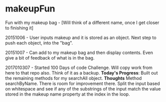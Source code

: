 # makeupFun
Fun with my makeup bag - [Will think of a different name, once I get closer to finishing it]

20151006 - User inputs makeup and it is stored as an object. Next step to push each object, into the "bag".

20151007 - Can add to my makeup bag and then display contents. Even give a bit of feedback of what is in the bag. 

2017010307 - Started 100 Days of code Challenge. Will copy work from here to that repo also. Think of it as a backup.
**Today's Progress**: Built out the remaining methods for my searchAll object.
**Thoughts** Method searchByName. There is room for improvement there. Split the input based on whitespace and see if any of the substrings of the input match the value stored in the makeup name property at the index in the loop.